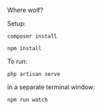 Where wolf?

Setup:

`composer install`

`npm install`

To run:

`php artisan serve`

In a separate terminal window:

`npm run watch`
